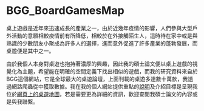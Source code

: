 # BGG_BoardGamesMap

桌上遊戲是近年來迅速成長的產業之一，由於近幾年疫情的影響，人們參與大型戶外活動的意願相較疫情前有所降低，相較於在外接觸陌生人，這時待在家中或是與熟識的少數朋友小聚成為許多人的選擇，進而意外促進了許多產業的蓬勃發展，而桌遊便是其中之一。

由於我個人本身對桌遊也抱持著濃厚的興趣，因此我的碩士論文便以桌上遊戲的視覺化為主題，希望能在明確的空間定義下找出相似的遊戲，而我的研究資料來自於BGG這個網站，它是全球最大的桌遊論壇，上面刊載的桌遊多達數十萬款，我透過網路爬蟲從中獲取數據。我在我的個人網站提供重點的[說明](https://hans0803.github.io/projects/master_bgg/)及介紹目標是呈現我位於[網頁上的桌遊地圖](https://hans0803.shinyapps.io/BGG_BoardMap/)，若是需要更為詳細的資訊，歡迎查閱我碩士論文的內容或是與我聯繫。

